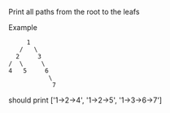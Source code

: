 Print all paths from the root to the leafs

Example
```
     1
   /   \
  2     3
/  \     \
4   5     6
           \
            7
```

should print ['1->2->4', '1->2->5', '1->3->6->7']

